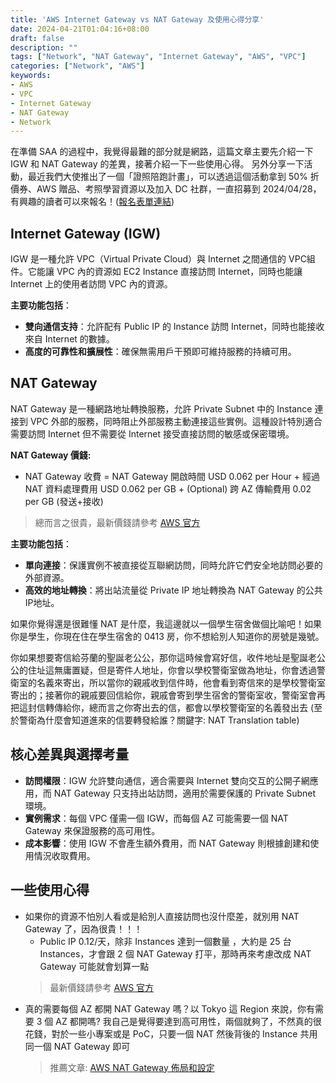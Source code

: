 ```yaml
---
title: 'AWS Internet Gateway vs NAT Gateway 及使用心得分享'
date: 2024-04-21T01:04:16+08:00
draft: false
description: ""
tags: ["Network", "NAT Gateway", "Internet Gateway", "AWS", "VPC"]
categories: ["Network", "AWS"]
keywords:
- AWS
- VPC
- Internet Gateway
- NAT Gateway
- Network
---
```


在準備 SAA 的過程中，我覺得最難的部分就是網路，這篇文章主要先介紹一下 IGW 和 NAT Gateway 的差異，接著介紹一下一些使用心得。
另外分享一下活動，最近我們大使推出了一個「證照陪跑計畫」，可以透過這個活動拿到 50% 折價券、AWS 贈品、考照學習資源以及加入 DC 社群，一直招募到 2024/04/28，有興趣的讀者可以來報名！([報名表單連結](https://www.surveycake.com/s/nvwem))

## Internet Gateway (IGW)

IGW 是一種允許 VPC（Virtual Private Cloud）與 Internet 之間通信的 VPC組件。它能讓 VPC 內的資源如 EC2 Instance 直接訪問 Internet，同時也能讓Internet 上的使用者訪問 VPC 內的資源。

**主要功能包括**：

- **雙向通信支持**：允許配有 Public IP 的 Instance 訪問 Internet，同時也能接收來自 Internet 的數據。
- **高度的可靠性和擴展性**：確保無需用戶干預即可維持服務的持續可用。

## NAT Gateway

NAT Gateway 是一種網路地址轉換服務，允許 Private Subnet 中的 Instance 連接到 VPC 外部的服務，同時阻止外部服務主動連接這些實例。這種設計特別適合需要訪問 Internet 但不需要從 Internet 接受直接訪問的敏感或保密環境。

**NAT Gateway 價錢:**

- NAT Gateway 收費 = NAT Gateway 開啟時間 USD 0.062 per Hour + 經過 NAT 資料處理費用 USD 0.062 per GB + (Optional) 跨 AZ 傳輸費用 0.02 per GB (發送+接收)
> 總而言之很貴，最新價錢請參考 [AWS 官方](https://aws.amazon.com/vpc/pricing/)

**主要功能包括**：

- **單向連接**：保護實例不被直接從互聯網訪問，同時允許它們安全地訪問必要的外部資源。
- **高效的地址轉換**：將出站流量從 Private IP 地址轉換為 NAT Gateway 的公共IP地址。

如果你覺得還是很難懂 NAT 是什麼，我這邊就以一個學生宿舍做個比喻吧！如果你是學生，你現在住在學生宿舍的 0413 房，你不想給別人知道你的房號是幾號。

你如果想要寄信給芬蘭的聖誕老公公，那你這時候會寫好信，收件地址是聖誕老公公的住址這無庸置疑，但是寄件人地址，你會以學校警衛室做為地址，你會透過警衛室的名義來寄出，所以當你的親戚收到信件時，他會看到寄信來的是學校警衛室寄出的；接著你的親戚要回信給你，親戚會寄到學生宿舍的警衛室收，警衛室會再把這封信轉傳給你，總而言之你寄出去的信，都會以學校警衛室的名義發出去 (至於警衛為什麼會知道進來的信要轉發給誰？關鍵字: NAT Translation table)

## 核心差異與選擇考量

- **訪問權限**：IGW 允許雙向通信，適合需要與 Internet 雙向交互的公開子網應用，而 NAT Gateway 只支持出站訪問，適用於需要保護的 Private Subnet 環境。
- **實例需求**：每個 VPC 僅需一個 IGW，而每個 AZ 可能需要一個 NAT Gateway 來保證服務的高可用性。
- **成本影響**：使用 IGW 不會產生額外費用，而 NAT Gateway 則根據創建和使用情況收取費用。

## 一些使用心得

- 如果你的資源不怕別人看或是給別人直接訪問也沒什麼差，就別用 NAT Gateway 了，因為很貴！！！
  - Public IP  0.12/天，除非 Instances 達到一個數量 ，大約是 25 台 Instances，才會跟 2 個 NAT Gateway 打平，那時再來考慮改成 NAT Gateway 可能就會划算一點
  > 最新價錢請參考 [AWS 官方](https://aws.amazon.com/vpc/pricing/)
- 真的需要每個 AZ 都開 NAT Gateway 嗎？以 Tokyo 這 Region 來說，你有需要 3 個 AZ 都開嗎? 我自己是覺得要達到高可用性，兩個就夠了，不然真的很花錢，對於一些小專案或是 PoC，只要一個 NAT 然後背後的 Instance 共用同一個 NAT Gateway 即可
  > 推薦文章: [AWS NAT Gateway 佈局和設定](https://9incloud.com/aws/aws-nat-gateway-layout)
